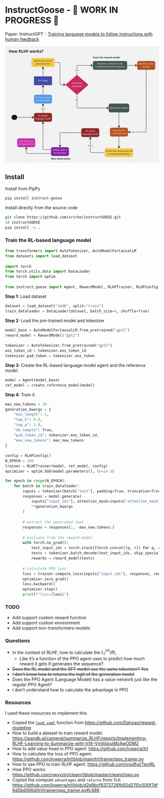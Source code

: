 InstructGoose - 🚧 WORK IN PROGRESS 🚧
================

<!-- WARNING: THIS FILE WAS AUTOGENERATED! DO NOT EDIT! -->

Paper: InstructGPT - [Training language models to follow instructions
with human feedback](https://arxiv.org/abs/2203.02155)

![image.png](index_files/figure-commonmark/62cea09e-1-image.png)

## Install

Install from PipPy

``` sh
pip install instruct-goose
```

Install directly from the source code

``` sh
git clone https://github.com/xrsrke/instructGOOSE.git
cd instructGOOSE
pip install -e .
```

### Train the RL-based language model

``` python
from transformers import AutoTokenizer, AutoModelForCausalLM
from datasets import load_dataset

import torch
from torch.utils.data import DataLoader
from torch import optim

from instruct_goose import Agent, RewardModel, RLHFTrainer, RLHFConfig, create_reference_model
```

**Step 1:** Load dataset

``` python
dataset = load_dataset("imdb", split="train")
train_dataloader = DataLoader(dataset, batch_size=4, shuffle=True)
```

**Step 2**: Load the pre-trained model and tokenizer

``` python
model_base = AutoModelForCausalLM.from_pretrained("gpt2")
reward_model = RewardModel("gpt2")

tokenizer = AutoTokenizer.from_pretrained("gpt2")
eos_token_id = tokenizer.eos_token_id
tokenizer.pad_token = tokenizer.eos_token
```

**Step 3**: Create the RL-based language model agent and the reference
model

``` python
model = Agent(model_base)
ref_model = create_reference_model(model)
```

**Step 4**: Train it

``` python
max_new_tokens = 20
generation_kwargs = {
    "min_length":-1,
    "top_k": 0.0,
    "top_p": 1.0,
    "do_sample": True,
    "pad_token_id": tokenizer.eos_token_id,
    "max_new_tokens": max_new_tokens
}

config = RLHFConfig()
N_EPOCH = 100
trainer = RLHFTrainer(model, ref_model, config)
optimizer = optim.SGD(model.parameters(), lr=1e-3)
```

``` python
for epoch in range(N_EPOCH):
    for batch in train_dataloader:
        inputs = tokenizer(batch["text"], padding=True, truncation=True, return_tensors="pt")
        responses = model.generate(
            inputs["input_ids"], attention_mask=inputs["attention_mask"],
            **generation_kwargs
        )
        
        # extract the generated text
        responses = responses[:, -max_new_tokens:]
        
        # evaluate from the reward model
        with torch.no_grad():
            text_input_ids = torch.stack([torch.concat([q, r]) for q, r in zip(inputs["input_ids"], responses)], dim=0)
            texts = tokenizer.batch_decode(text_input_ids, skip_special_tokens=True)
            rewards = reward_model(texts)
        
        # calculate PPO loss
        loss = trainer.compute_loss(inputs["input_ids"], responses, rewards)
        optimizer.zero_grad()
        loss.backward()
        optimizer.step()
        print(f"loss={loss}")
```

### TODO

- Add support custom reward function
- Add support custom environment
- Add support non-transformers models

### Questions

- In the context of RLHF, how to calculate the $L_t^{V F}(\theta)$,
  - Like it’s a function of the PPO agent uses to predict how much
    reward it gets if generates the sequence?
- ~~Does the RL model and the SFT model use the same tokenizer? Yes~~
- ~~I don’t know how to returns the logit of the generation model~~
- Does the PPO Agent (Language Model) has a value network just like the
  regular PPO Agent?
- I don’t understand how to calculate the advantage in PPO

### Resources

I used these resources to implement this

- Copied the
  [`load_yaml`](https://xrsrke.github.io/instructGOOSE/utils.html#load_yaml)
  function from https://github.com/Dahoas/reward-modeling
- How to build a dataset to train reward model:
  https://wandb.ai/carperai/summarize_RLHF/reports/Implementing-RLHF-Learning-to-Summarize-with-trlX–VmlldzozMzAwODM2
- How to add value head in PPO agent: https://github.com/lvwerra/trl
- How to calculate the loss of PPO agent:
  https://github.com/lvwerra/trl/blob/main/trl/trainer/ppo_trainer.py
- How to use PPO to train RLHF agent: https://github.com/voidful/TextRL
- How PPO works:
  https://github.com/vwxyzjn/cleanrl/blob/master/cleanrl/ppo.py
- Copied the compute `advantages` and `returns` from `TLR`:
  https://github.com/lvwerra/trl/blob/d2e8bcf8373726fb92d2110c500f7df6d0bd566d/trl/trainer/ppo_trainer.py#L686
